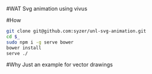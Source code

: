 #WAT
Svg animation using vivus

#How

```bash
git clone git@github.com:syzer/unl-svg-animation.git
cd $_
sudo npm i -g serve bower
bower install
serve ./
```

#Why
Just an example for vector drawings
